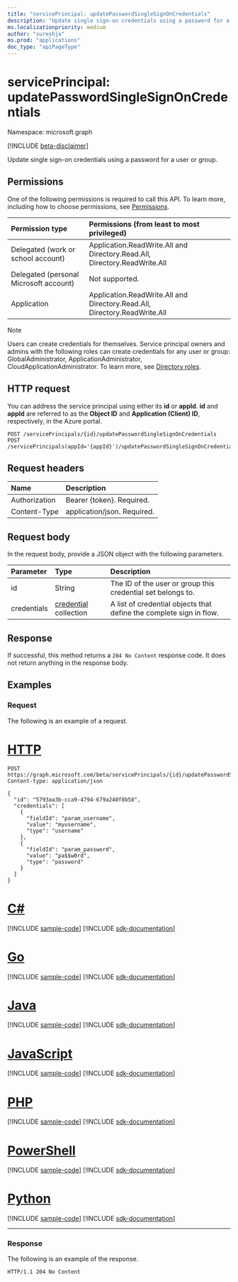 ```yaml
---
title: "servicePrincipal: updatePasswordSingleSignOnCredentials"
description: "Update single sign-on credentials using a password for a user or group."
ms.localizationpriority: medium
author: "sureshja"
ms.prod: "applications"
doc_type: "apiPageType"
---
```


# servicePrincipal: updatePasswordSingleSignOnCredentials

Namespace: microsoft.graph

[!INCLUDE [beta-disclaimer](../../includes/beta-disclaimer.md)]

Update single sign-on credentials using a password for a user or group.

## Permissions

One of the following permissions is required to call this API. To learn more, including how to choose permissions, see [Permissions](/graph/permissions-reference).

<!-- { "blockType": "ignored"  } // Note: Removing this line will result in the permissions autogeneration tool overwriting the table. -->
| Permission type                        | Permissions (from least to most privileged) |
|:---------------------------------------|:--------------------------------------------|
| Delegated (work or school account)     | Application.ReadWrite.All and Directory.Read.All, Directory.ReadWrite.All |
| Delegated (personal Microsoft account) | Not supported. |
| Application                            | Application.ReadWrite.All and Directory.Read.All, Directory.ReadWrite.All |

> [!NOTE]
> Users can create credentials for themselves. Service principal owners and admins with the following roles can create credentials for any user or group: GlobalAdministrator, ApplicationAdministrator, CloudApplicationAdministrator. To learn more, see [Directory roles](/azure/active-directory/users-groups-roles/directory-assign-admin-roles#available-roles).

## HTTP request

You can address the service principal using either its **id** or **appId**. **id** and **appId** are referred to as the **Object ID** and **Application (Client) ID**, respectively, in the Azure portal.
<!-- { "blockType": "ignored" } -->

```http
POST /servicePrincipals/{id}/updatePasswordSingleSignOnCredentials
POST /servicePrincipals(appId='{appId}')/updatePasswordSingleSignOnCredentials
```

## Request headers

| Name          | Description   |
|:--------------|:--------------|
| Authorization | Bearer {token}. Required. |
| Content-Type  | application/json. Required.  |

## Request body

In the request body, provide a JSON object with the following parameters.

| Parameter    | Type        | Description |
|:-------------|:------------|:------------|
|id|String|The ID of the user or group this credential set belongs to.|
|credentials|[credential](../resources/credential.md) collection|A list of credential objects that define the complete sign in flow.|

## Response

If successful, this method returns a `204 No Content` response code. It does not return anything in the response body.

## Examples

### Request

The following is an example of a request.

# [HTTP](#tab/http)
<!-- {
  "blockType": "request",
  "name": "serviceprincipal_updatepasswordsinglesignoncredentials"
}-->

```http
POST https://graph.microsoft.com/beta/servicePrincipals/{id}/updatePasswordSingleSignOnCredentials
Content-type: application/json

{
  "id": "5793aa3b-cca9-4794-679a240f8b58",
  "credentials": [
    {
      "fieldId": "param_username",
      "value": "myusername",
      "type": "username"
    },
    {
      "fieldId": "param_password",
      "value": "pa$$w0rd",
      "type": "password"
    }
  ]
}
```

# [C#](#tab/csharp)
[!INCLUDE [sample-code](../includes/snippets/csharp/serviceprincipal-updatepasswordsinglesignoncredentials-csharp-snippets.md)]
[!INCLUDE [sdk-documentation](../includes/snippets/snippets-sdk-documentation-link.md)]

# [Go](#tab/go)
[!INCLUDE [sample-code](../includes/snippets/go/serviceprincipal-updatepasswordsinglesignoncredentials-go-snippets.md)]
[!INCLUDE [sdk-documentation](../includes/snippets/snippets-sdk-documentation-link.md)]

# [Java](#tab/java)
[!INCLUDE [sample-code](../includes/snippets/java/serviceprincipal-updatepasswordsinglesignoncredentials-java-snippets.md)]
[!INCLUDE [sdk-documentation](../includes/snippets/snippets-sdk-documentation-link.md)]

# [JavaScript](#tab/javascript)
[!INCLUDE [sample-code](../includes/snippets/javascript/serviceprincipal-updatepasswordsinglesignoncredentials-javascript-snippets.md)]
[!INCLUDE [sdk-documentation](../includes/snippets/snippets-sdk-documentation-link.md)]

# [PHP](#tab/php)
[!INCLUDE [sample-code](../includes/snippets/php/serviceprincipal-updatepasswordsinglesignoncredentials-php-snippets.md)]
[!INCLUDE [sdk-documentation](../includes/snippets/snippets-sdk-documentation-link.md)]

# [PowerShell](#tab/powershell)
[!INCLUDE [sample-code](../includes/snippets/powershell/serviceprincipal-updatepasswordsinglesignoncredentials-powershell-snippets.md)]
[!INCLUDE [sdk-documentation](../includes/snippets/snippets-sdk-documentation-link.md)]

# [Python](#tab/python)
[!INCLUDE [sample-code](../includes/snippets/python/serviceprincipal-updatepasswordsinglesignoncredentials-python-snippets.md)]
[!INCLUDE [sdk-documentation](../includes/snippets/snippets-sdk-documentation-link.md)]

---

### Response

The following is an example of the response.
<!-- {
  "blockType": "response"
} -->

```http
HTTP/1.1 204 No Content
```

<!-- uuid: 16cd6b66-4b1a-43a1-adaf-3a886856ed98
2019-02-04 14:57:30 UTC -->
<!-- {
  "type": "#page.annotation",
  "description": "servicePrincipal: updatePasswordSingleSignOnCredentials",
  "keywords": "",
  "section": "documentation",
  "tocPath": ""
}-->
